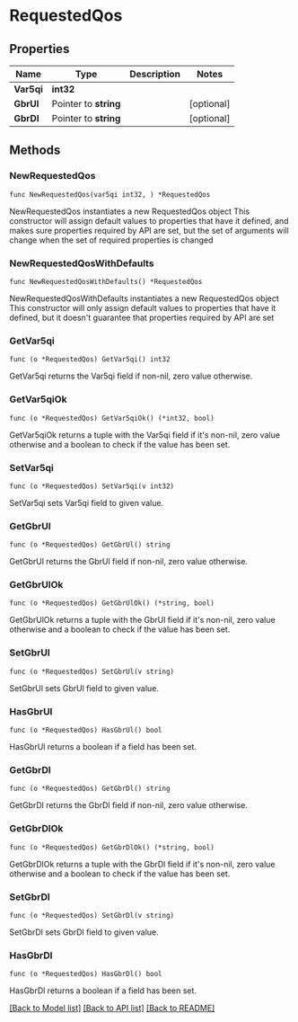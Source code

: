 # RequestedQos

## Properties

Name | Type | Description | Notes
------------ | ------------- | ------------- | -------------
**Var5qi** | **int32** |  | 
**GbrUl** | Pointer to **string** |  | [optional] 
**GbrDl** | Pointer to **string** |  | [optional] 

## Methods

### NewRequestedQos

`func NewRequestedQos(var5qi int32, ) *RequestedQos`

NewRequestedQos instantiates a new RequestedQos object
This constructor will assign default values to properties that have it defined,
and makes sure properties required by API are set, but the set of arguments
will change when the set of required properties is changed

### NewRequestedQosWithDefaults

`func NewRequestedQosWithDefaults() *RequestedQos`

NewRequestedQosWithDefaults instantiates a new RequestedQos object
This constructor will only assign default values to properties that have it defined,
but it doesn't guarantee that properties required by API are set

### GetVar5qi

`func (o *RequestedQos) GetVar5qi() int32`

GetVar5qi returns the Var5qi field if non-nil, zero value otherwise.

### GetVar5qiOk

`func (o *RequestedQos) GetVar5qiOk() (*int32, bool)`

GetVar5qiOk returns a tuple with the Var5qi field if it's non-nil, zero value otherwise
and a boolean to check if the value has been set.

### SetVar5qi

`func (o *RequestedQos) SetVar5qi(v int32)`

SetVar5qi sets Var5qi field to given value.


### GetGbrUl

`func (o *RequestedQos) GetGbrUl() string`

GetGbrUl returns the GbrUl field if non-nil, zero value otherwise.

### GetGbrUlOk

`func (o *RequestedQos) GetGbrUlOk() (*string, bool)`

GetGbrUlOk returns a tuple with the GbrUl field if it's non-nil, zero value otherwise
and a boolean to check if the value has been set.

### SetGbrUl

`func (o *RequestedQos) SetGbrUl(v string)`

SetGbrUl sets GbrUl field to given value.

### HasGbrUl

`func (o *RequestedQos) HasGbrUl() bool`

HasGbrUl returns a boolean if a field has been set.

### GetGbrDl

`func (o *RequestedQos) GetGbrDl() string`

GetGbrDl returns the GbrDl field if non-nil, zero value otherwise.

### GetGbrDlOk

`func (o *RequestedQos) GetGbrDlOk() (*string, bool)`

GetGbrDlOk returns a tuple with the GbrDl field if it's non-nil, zero value otherwise
and a boolean to check if the value has been set.

### SetGbrDl

`func (o *RequestedQos) SetGbrDl(v string)`

SetGbrDl sets GbrDl field to given value.

### HasGbrDl

`func (o *RequestedQos) HasGbrDl() bool`

HasGbrDl returns a boolean if a field has been set.


[[Back to Model list]](../README.md#documentation-for-models) [[Back to API list]](../README.md#documentation-for-api-endpoints) [[Back to README]](../README.md)


